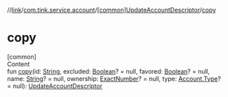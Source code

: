 //[link](../../index.md)/[com.tink.service.account](../index.md)/[[common]UpdateAccountDescriptor](index.md)/[copy](copy.md)



# copy  
[common]  
Content  
fun [copy](copy.md)(id: [String](https://kotlinlang.org/api/latest/jvm/stdlib/kotlin/-string/index.html), excluded: [Boolean](https://kotlinlang.org/api/latest/jvm/stdlib/kotlin/-boolean/index.html)? = null, favored: [Boolean](https://kotlinlang.org/api/latest/jvm/stdlib/kotlin/-boolean/index.html)? = null, name: [String](https://kotlinlang.org/api/latest/jvm/stdlib/kotlin/-string/index.html)? = null, ownership: [ExactNumber](../../com.tink.model.misc/[common]-exact-number/index.md)? = null, type: [Account.Type](../../com.tink.model.account/[common]-account/-type/index.md)? = null): [UpdateAccountDescriptor](index.md)  



